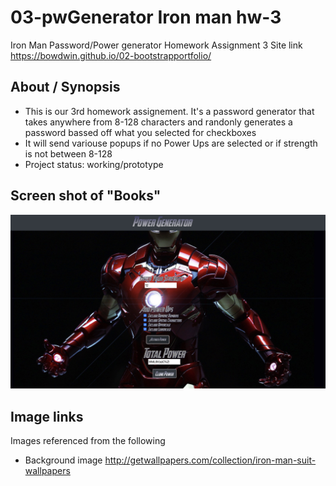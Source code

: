 # 03-pwGenerator Iron man hw-3

Iron Man Password/Power generator Homework Assignment 3
Site link https://bowdwin.github.io/02-bootstrapportfolio/
## About / Synopsis

* This is our 3rd homework assignement. It's a password generator that takes anywhere from 8-128 characters and randonly generates a password bassed off what you selected for checkboxes
* It will send variouse popups if no Power Ups are selected or if strength is not between 8-128
* Project status: working/prototype


## Screen shot of "Books"

![](images/screenshot.png)

## Image links
Images referenced from the following 
* Background image  http://getwallpapers.com/collection/iron-man-suit-wallpapers

